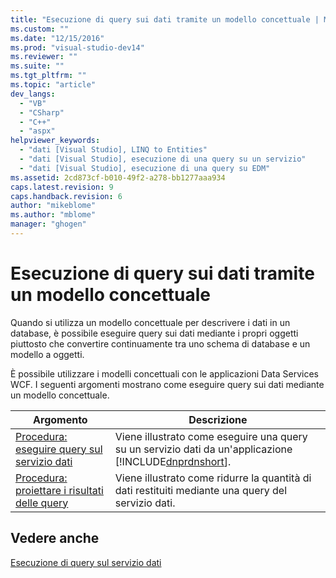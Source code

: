 ```yaml
---
title: "Esecuzione di query sui dati tramite un modello concettuale | Microsoft Docs"
ms.custom: ""
ms.date: "12/15/2016"
ms.prod: "visual-studio-dev14"
ms.reviewer: ""
ms.suite: ""
ms.tgt_pltfrm: ""
ms.topic: "article"
dev_langs: 
  - "VB"
  - "CSharp"
  - "C++"
  - "aspx"
helpviewer_keywords: 
  - "dati [Visual Studio], LINQ to Entities"
  - "dati [Visual Studio], esecuzione di una query su un servizio"
  - "dati [Visual Studio], esecuzione di una query su EDM"
ms.assetid: 2cd873cf-b010-49f2-a278-bb1277aaa934
caps.latest.revision: 9
caps.handback.revision: 6
author: "mikeblome"
ms.author: "mblome"
manager: "ghogen"
---
```

# Esecuzione di query sui dati tramite un modello concettuale
Quando si utilizza un modello concettuale per descrivere i dati in un database, è possibile eseguire query sui dati mediante i propri oggetti piuttosto che convertire continuamente tra uno schema di database e un modello a oggetti.  
  
 È possibile utilizzare i modelli concettuali con le applicazioni Data Services WCF.  I seguenti argomenti mostrano come eseguire query sui dati mediante un modello concettuale.  
  
|Argomento|Descrizione|  
|---------------|-----------------|  
|[Procedura: eseguire query sul servizio dati](../Topic/How%20to:%20Execute%20Data%20Service%20Queries%20\(WCF%20Data%20Services\).md)|Viene illustrato come eseguire una query su un servizio dati da un'applicazione [!INCLUDE[dnprdnshort](../code-quality/includes/dnprdnshort_md.md)].|  
|[Procedura: proiettare i risultati delle query](../Topic/How%20to:%20Project%20Query%20Results%20\(WCF%20Data%20Services\).md)|Viene illustrato come ridurre la quantità di dati restituiti mediante una query del servizio dati.|  
  
## Vedere anche  
 [Esecuzione di query sul servizio dati](../Topic/Querying%20the%20Data%20Service%20\(WCF%20Data%20Services\).md)